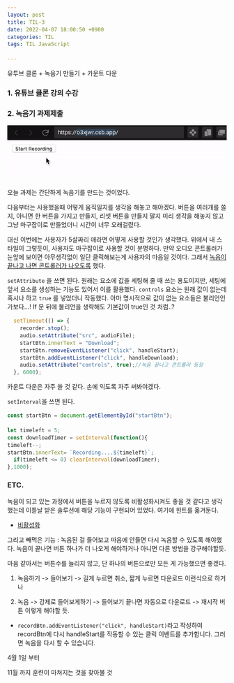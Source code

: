 ```yaml
---
layout: post
title: TIL-3
date: 2022-04-07 18:00:50 +0900
categories: TIL
tags: TIL JavaScript  

---
```


유투브 클론 + 녹음기 만들기 + 카운트 다운



### 1. 유튜브 클론 강의 수강



### 2. 녹음기 과제제출



![ezgif-4-56422518c6](../assets/img/2022-04-07-TIL-3/ezgif-4-56422518c6.gif)



오늘 과제는 간단하게 녹음기를 만드는 것이었다.

다음부터는 사용했을때 어떻게 움직일지를 생각을 해놓고 해야겠다. 버튼을 여러개를 쓸 지, 아니면 한 버튼을 가지고 만들지, 리셋 버튼을 만들지 말지 미리 생각을 해놓지 않고 그냥 마구잡이로 만들었더니 시간이 너무 오래걸렸다.

대신 이번에는 사용자가 5살짜리 애라면 어떻게 사용할 것인가 생각했다. 위에서 내 스타일이 그렇듯이, 사용자도 마구잡이로 사용할 것이 분명하다. 만약 오디오 콘트롤러가 눈앞에 보이면 아무생각없이 일단 클릭해보는게 사용자의 마음일 것이다. 그래서 <u>녹음이 끝나고 나면 콘트롤러가 나오도록</u> 했다. 

`setAttribute` 을 쓰면 된다. 원래는 요소에 값을 세팅해 줄 때 쓰는 용도이지만, 세팅에 앞서 요소를 생성하는 기능도 있어서 이를 활용했다. `controls` 요소는 원래 값이 없는데 혹시나 하고 `true` 를 넣었더니 작동했다. 아마 명시적으로 값이 없는 요소들은 불리언인가보다...! If 문 뒤에 불리언을 생략해도 기본값이 true인 것 처럼..?

```js
  setTimeout(() => {
    recorder.stop();
    audio.setAttribute("src", audioFile);
    startBtn.innerText = "Download";
    startBtn.removeEventListener("click", handleStart);
    startBtn.addEventListener("click", handleDownload);
    audio.setAttribute("controls", true);//녹음 끝나고 콘트롤러 등장
  }, 6000);
```



카운트 다운은 자주 쓸 것 같다. 손에 익도록 자주 써봐야겠다.

`setInterval`을 쓰면 된다.

```js
const startBtn = document.getElementById("startBtn");

let timeleft = 5;
const downloadTimer = setInterval(function(){
timeleft--;
startBtn.innerText= `Recording....${timeleft}`;
  if(timeleft <= 0) clearInterval(downloadTimer);
},1000);
```





### ETC.

 녹음이 되고 있는 과정에서 버튼을 누르지 않도록 비활성화시켜도 좋을 것 같다고 생각했는데 이튿날 받은 솔루션에 해당 기능이 구현되어 있었다. 여기에 힌트를 옮겨둔다.

+ [비활성화](https://developer.mozilla.org/ko/docs/Web/CSS/:disabled)



그리고 빼먹은 기능 : 녹음된 걸 들어보고 마음에 안들면 다시 녹음할 수 있도록 해야했다. 녹음이 끝나면 버튼 하나가 더 나오게 해야하거나 아니면 다른 방법을 강구해야할듯. 

마음 같아서는 버튼수를 늘리지 않고, 단 하나의 버튼으로만 모든 게 가능했으면 좋겠다. 

1. 녹음하기 -> 들어보기 -> 길게 누르면 취소, 짧게 누르면 다운로드 이런식으로 하거나

2. 녹음 -> 강제로 들어보게하기 -> 들어보기 끝나면 자동으로 다운로드 -> 재시작 버튼 이렇게 해야할 듯.

- `recordBtn.addEventListener("click", handleStart)`라고 작성하여 recordBtn에 다시 handleStart를 작동할 수 있는 클릭 이벤트를 추가합니다. 그러면 녹음을 다시 할 수 있습니다.







4월 1일 부터



11월 까지 훈련이 마쳐지는 것을 찾아볼 것